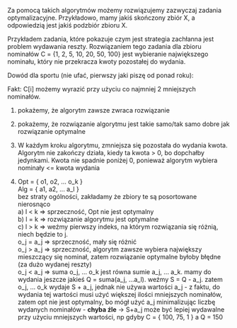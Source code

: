 Za pomocą takich algorytmów możemy rozwiązujemy zazwyczaj zadania optymalizacyjne. Przykładowo, mamy jakiś skończony zbiór X, a odpowiedzią jest jakiś podzbiór zbioru X.

Przykładem zadania, które pokazuje czym jest strategia zachłanna jest problem wydawania reszty. Rozwiązaniem tego zadania dla zbioru nominałów C = {1, 2, 5, 10, 20, 50, 100} jest wybieranie największego nominału, który nie przekracza kwoty pozostałej do wydania.

Dowód dla sportu (nie ufać, pierwszy jaki piszę od ponad roku):

Fakt:
C[i] możemy wyrazić przy użyciu co najmniej 2 mniejszych nominałów.

1. pokażemy, że algorytm zawsze zwraca rozwiązanie
2. pokażemy, że rozwiązanie algorytmu jest takie samo/tak samo dobre jak rozwiązanie optymalne

3. W każdym kroku algorytmu, zmniejsza się pozostała do wydania kwota. Algorytm nie zakończy działa, kiedy ta kwota > 0, bo dopchałby jedynkami. Kwota nie spadnie poniżej 0, ponieważ algorytm wybiera nominały <= kwota wydania
4. Opt = { o1, o2, ... o_k }  
   Alg = { a1, a2, ... a_l }  
   bez straty ogólności, zakładamy że zbiory te są posortowane nierosnąco  
   a) l < k => sprzeczność, Opt nie jest optymalny  
   b) l = k => rozwiązanie algorytmu jest optymalne  
   c) l > k => weźmy pierwszy indeks, na którym rozwiązania się różnią, niech będzie to j.  
    o_j = a_j => sprzeczność, mały się różnić  
    o_j > a_j => sprzeczność, algorytm zawsze wybiera największy mieszczący się nominał, zatem rozwiązanie optymalne byłoby błędne (za dużo wydanej reszty)  
    o_j < a_j => suma o_j, ... o_k jest równa sumie a_j, ... a_k. mamy do wydania jeszcze jakieś Q = suma(a_j, ...a_l). weźmy S = Q - a_j. zatem o_j, ... o_k wydaje S + a_j, jednak nie używa wartości a_j - z faktu, do wydania tej wartości musi użyć większej ilości mniejszych nominałów, zatem opt nie jest optymalny, bo mógł użyć a_j minimalizując liczbę wydanych nominałów - **chyba źle** -> S+a_j może być lepiej wydawalne przy użyciu mniejszych wartości, np gdyby C = { 100, 75, 1 } a Q = 150
